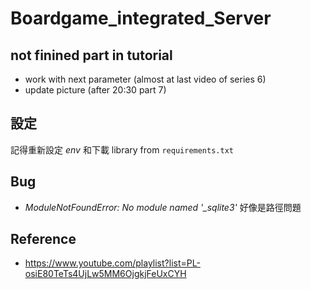# Boardgame_integrated_Server

## not finined part in tutorial

+ work with next parameter (almost at last video of series 6)
+ update picture (after 20:30 part 7)

## 設定

記得重新設定 _env_ 和下載 library from `requirements.txt`

## Bug

+ *ModuleNotFoundError: No module named '_sqlite3'*
好像是路徑問題

## Reference

+ https://www.youtube.com/playlist?list=PL-osiE80TeTs4UjLw5MM6OjgkjFeUxCYH